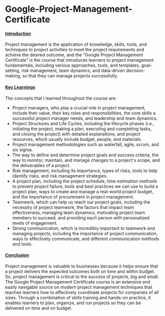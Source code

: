 # Google-Project-Management-Certificate
<h4><u>Introduction</u></h4>
<p>Project management is the application of knowledge, skills, tools, and techniques to project activities to meet the project requirements and achieve the desired outcome, and the “Google Project Management Certificate” is the course that introduces learners to project management fundamentals, including various approaches, tools, and templates, goal-setting, risk management, team dynamics, and data-driven decision-making, so that they can manage projects successfully.</p>
 
<h4><u>Key Learnings</u></h4>
<p>The concepts that I learned throughout the course are:</p>
<p><ul >
<li> Project managers, who play a crucial role in project management, include their value, their key roles and responsibilities, the core skills a successful project manager needs, and leadership and team dynamics.
</li>
<li>Project Structures and Life Cycles, including the lifecycle phases (i.e., initiating the project, making a plan, executing and completing tasks, and closing the project) with detailed explanations, and project resources, which usually include budget, people, and materials.</li>
<li>Project management methodologies such as waterfall, agile, scrum, and six sigma.</li>
<li>The way to define and determine project goals and success criteria, the way to monitor, maintain, and manage changes to a project's scope, and the deliverables of a project.</li>
<li>Risk management, including its importance, types of risks, tools to help identify risks, and risk management strategies.</li>
<li>A project plan, including the project schedule, time estimation methods to prevent project failure, tools and best practices we can use to build a project plan, ways to create and manage a real-world project budget, and the importance of procurement in project management.</li>
<li>Teamwork, which can help us reach our project goals, including the necessity of project teamwork, the factors that impact team effectiveness, managing team dynamics, motivating project team members to succeed, and providing each person with personalized levels of engagement.</li>
<li>Strong communication, which is incredibly important to teamwork and managing projects, including the importance of project communication, ways to effectively communicate, and different communication methods and tools.</li></ul>
<h4><u>Conclusion</u></h4>
<p>Project management is valuable to businesses because it helps ensure that a project delivers the expected outcomes both on time and within budget. So, project management is critical to the success of projects, big and small. The Google Project Management Certificate course is an extensive and easily navigable source on modern project management techniques that teaches learners how to effectively coordinate projects for companies of all sizes. Through a combination of skills training and hands-on practice, it enables learners to plan, organize, and run projects so they can be delivered on time and on budget.</p>